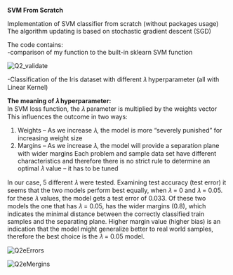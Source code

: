 **SVM From Scratch**

Implementation of SVM classifier from scratch (without packages usage)\
The algorithm updating is based on stochastic gradient descent (SGD)

The code contains:\
-comparison of my function to the built-in sklearn SVM function
 
![Q2_validate](https://user-images.githubusercontent.com/53649764/74610552-e7410480-50fc-11ea-881f-5352c5cdb640.png)


-Classification of the Iris dataset with different 𝜆 hyperparameter (all with Linear Kernel)

**The meaning of 𝜆 hyperparameter:**\
In SVM loss function, the 𝜆 parameter is multiplied by the weights vector 
This influences the outcome in two ways:
1)	Weights – As we increase 𝜆, the model is more “severely punished” for increasing weight size
2)	Margins – As we increase 𝜆, the model will provide a separation plane with wider margins
Each problem and sample data set have different characteristics and therefore there is no strict rule to determine an optimal 𝜆 value – it has to be tuned

In our case, 5 different 𝜆 were tested. Examining test accuracy (test error) it seems that the two models perform best equally, when 𝜆 = 0 and 𝜆 = 0.05. for these 𝜆 values, the model gets a test error of 0.033. Of these two models the one that has 𝜆 = 0.05, has the wider margins (0.8), which indicates the minimal distance between the correctly classified train samples and the separating plane. Higher margin value (higher bias) is an indication that the model might generalize better to real world samples, therefore the best choice is the 𝜆 = 0.05 model. 

![Q2eErrors](https://user-images.githubusercontent.com/53649764/74610554-e8723180-50fc-11ea-93c0-73dcf9da3642.png)

![Q2eMergins](https://user-images.githubusercontent.com/53649764/74610555-e90ac800-50fc-11ea-8df1-69f3fe8bfa7f.png)
